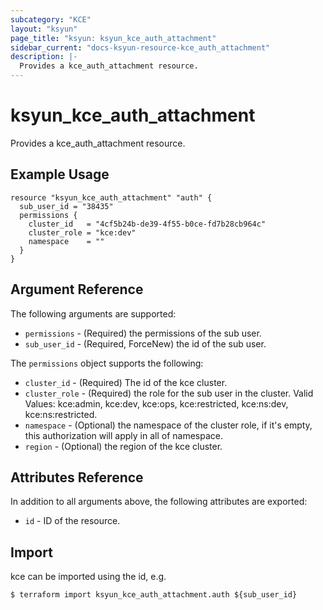 ```yaml
---
subcategory: "KCE"
layout: "ksyun"
page_title: "ksyun: ksyun_kce_auth_attachment"
sidebar_current: "docs-ksyun-resource-kce_auth_attachment"
description: |-
  Provides a kce_auth_attachment resource.
---
```


# ksyun_kce_auth_attachment

Provides a kce_auth_attachment resource.

## Example Usage

```hcl
resource "ksyun_kce_auth_attachment" "auth" {
  sub_user_id = "38435"
  permissions {
    cluster_id   = "4cf5b24b-de39-4f55-b0ce-fd7b28cb964c"
    cluster_role = "kce:dev"
    namespace    = ""
  }
}
```

## Argument Reference

The following arguments are supported:

* `permissions` - (Required) the permissions of the sub user.
* `sub_user_id` - (Required, ForceNew) the id of the sub user.

The `permissions` object supports the following:

* `cluster_id` - (Required) The id of the kce cluster.
* `cluster_role` - (Required) the role for the sub user in the cluster. Valid Values: kce:admin, kce:dev, kce:ops, kce:restricted, kce:ns:dev, kce:ns:restricted.
* `namespace` - (Optional) the namespace of the cluster role, if it's empty, this authorization will apply in all of namespace.
* `region` - (Optional) the region of the kce cluster.

## Attributes Reference

In addition to all arguments above, the following attributes are exported:

* `id` - ID of the resource.



## Import

kce can be imported using the id, e.g.

```
$ terraform import ksyun_kce_auth_attachment.auth ${sub_user_id}
```

